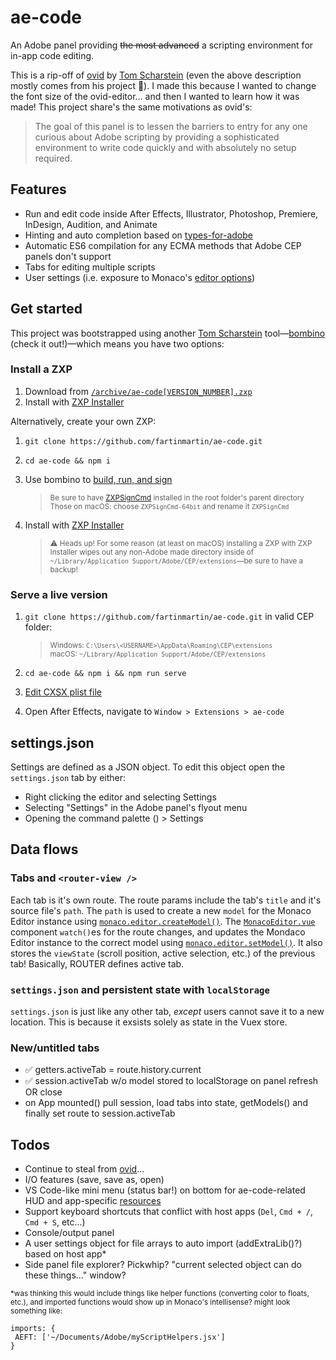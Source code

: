 # ae-code

An Adobe panel providing ~~the most advanced~~ a scripting environment for in-app code editing.

This is a rip-off of [ovid](https://github.com/Inventsable/ovid-editor) by [Tom Scharstein](https://github.com/Inventsable) (even the above description mostly comes from his project 😬). I made this because I wanted to change the font size of the ovid-editor... and then I wanted to learn how it was made! This project share's the same motivations as ovid's:

> The goal of this panel is to lessen the barriers to entry for any one curious about Adobe scripting by providing a sophisticated environment to write code quickly and with absolutely no setup required.

## Features

- Run and edit code inside After Effects, Illustrator, Photoshop, Premiere, InDesign, Audition, and Animate
- Hinting and auto completion based on [types-for-adobe](https://github.com/pravdomil/types-for-adobe)
- Automatic ES6 compilation for any ECMA methods that Adobe CEP panels don't support
- Tabs for editing multiple scripts
- User settings (i.e. exposure to Monaco's [editor options](https://microsoft.github.io/monaco-editor/api/interfaces/monaco.editor.ieditoroptions.html))

## Get started

This project was bootstrapped using another [Tom Scharstein](https://github.com/Inventsable) tool—[bombino](https://github.com/Inventsable/bombino) (check it out!)—which means you have two options:

### Install a ZXP

1. Download from [`/archive/ae-code[VERSION_NUMBER].zxp`](https://github.com/fartinmartin/ae-code/tree/master/archive)
2. Install with [ZXP Installer](https://aescripts.com/learn/zxp-installer/)

Alternatively, create your own ZXP:

1. `git clone https://github.com/fartinmartin/ae-code.git`
2. `cd ae-code && npm i`
3. Use bombino to [build, run, and sign](https://github.com/Inventsable/bombino-commands#usage)

   > <sup>Be sure to have [ZXPSignCmd](https://github.com/Adobe-CEP/CEP-Resources/tree/master/ZXPSignCmd) installed in the root folder's parent directory<br/>Those on macOS: choose `ZXPSignCmd-64bit` and rename it `ZXPSignCmd`</sup>

4. Install with [ZXP Installer](https://aescripts.com/learn/zxp-installer/)

   > <sup>⚠️ Heads up! For some reason (at least on macOS) installing a ZXP with ZXP Installer wipes out any non-Adobe made directory inside of `~/Library⁩/Application Support/Adobe/⁨CEP⁩/extensions`—be sure to have a backup!</sup>

### Serve a live version

1. `git clone https://github.com/fartinmartin/ae-code.git` in valid CEP folder:

   > <sup>Windows: `C:\Users\<USERNAME>\AppData\Roaming\CEP\extensions` <br/>macOS: `~/Library⁩/Application Support/Adobe/⁨CEP⁩/extensions`</sup>

2. `cd ae-code && npm i && npm run serve`
3. [Edit CXSX plist file](https://github.com/Adobe-CEP/CEP-Resources/blob/master/CEP_10.x/Documentation/CEP%2010.0%20HTML%20Extension%20Cookbook.md#debugging-unsigned-extensions)
4. Open After Effects, navigate to `Window > Extensions > ae-code`

## settings.json

Settings are defined as a JSON object. To edit this object open the `settings.json` tab by either:

- Right clicking the editor and selecting Settings
- Selecting "Settings" in the Adobe panel's flyout menu
- Opening the command palette () > Settings

## Data flows

### Tabs and `<router-view />`

Each tab is it's own route. The route params include the tab's `title` and it's source file's `path`. The `path` is used to create a new `model` for the Monaco Editor instance using [`monaco.editor.createModel()`](https://github.com/fartinmartin/ae-code/blob/413f2108daee43e2d8f3914523fac1ee4090f49a/src/store/tabs.js#L57). The [`MonacoEditor.vue`](https://github.com/fartinmartin/ae-code/blob/tab-bar/src/components/MonacoEditor.vue) component `watch()`es for the route changes, and updates the Mondaco Editor instance to the correct model using [`monaco.editor.setModel()`](https://github.com/fartinmartin/ae-code/blob/413f2108daee43e2d8f3914523fac1ee4090f49a/src/components/MonacoEditor.vue#L136). It also stores the `viewState` (scroll position, active selection, etc.) of the previous tab! Basically, ROUTER defines active tab.

### `settings.json` and persistent state with `localStorage`

`settings.json` is just like any other tab, _except_ users cannot save it to a new location. This is because it exsists solely as state in the Vuex store.

### New/untitled tabs

- ✅ getters.activeTab = route.history.current
- ✅ session.activeTab w/o model stored to localStorage on panel refresh OR close
- on App mounted() pull session, load tabs into state, getModels() and finally set route to session.activeTab

## Todos

- Continue to steal from [ovid](https://github.com/Inventsable/ovid-editor)...
- I/O features (save, save as, open)
- VS Code-like mini menu (status bar!) on bottom for ae-code-related HUD and app-specific [resources](https://github.com/Inventsable/ovid-editor/blob/master/src/components/editor/drawer.vue#L37)
- Support keyboard shortcuts that conflict with host apps (`Del`, `Cmd + /`, `Cmd + S`, etc...)
- Console/output panel
- A user settings object for file arrays to auto import (addExtraLib()?) based on host app\*
- Side panel file explorer? Pickwhip? "current selected object can do these things..." window?

<sup>\*was thinking this would include things like helper functions (converting color to floats, etc.), and imported functions would show up in Monaco's intellisense? might look something like:</sup>

```
imports: {
 AEFT: ['~/Documents/Adobe/⁨myScriptHelpers.jsx']
}
```
